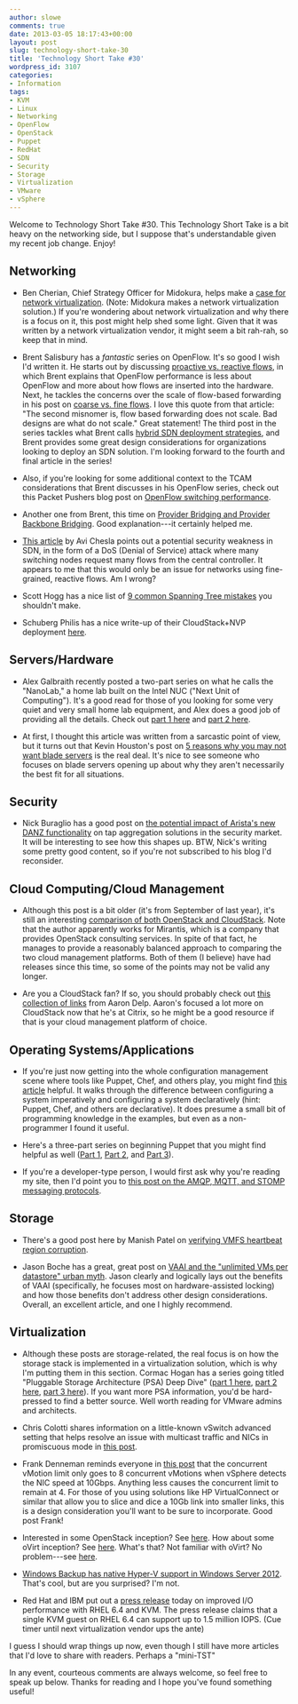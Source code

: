 ```yaml
---
author: slowe
comments: true
date: 2013-03-05 18:17:43+00:00
layout: post
slug: technology-short-take-30
title: 'Technology Short Take #30'
wordpress_id: 3107
categories:
- Information
tags:
- KVM
- Linux
- Networking
- OpenFlow
- OpenStack
- Puppet
- RedHat
- SDN
- Security
- Storage
- Virtualization
- VMware
- vSphere
---
```


Welcome to Technology Short Take #30. This Technology Short Take is a bit heavy on the networking side, but I suppose that's understandable given my recent job change. Enjoy!

## Networking

* Ben Cherian, Chief Strategy Officer for Midokura, helps make a [case for network virtualization](http://allthingsd.com/20130124/making-a-case-for-network-virtualization/). (Note: Midokura makes a network virtualization solution.) If you're wondering about network virtualization and why there is a focus on it, this post might help shed some light. Given that it was written by a network virtualization vendor, it might seem a bit rah-rah, so keep that in mind.

* Brent Salisbury has a _fantastic_ series on OpenFlow. It's so good I wish I'd written it. He starts out by discussing [proactive vs. reactive flows](http://networkstatic.net/openflow-proactive-vs-reactive-flows/), in which Brent explains that OpenFlow performance is less about OpenFlow and more about how flows are inserted into the hardware. Next, he tackles the concerns over the scale of flow-based forwarding in his post on [coarse vs. fine flows](http://networkstatic.net/openflow-coarse-vs-fine-flows/). I love this quote from that article: "The second misnomer is, flow based forwarding does not scale. Bad designs are what do not scale." Great statement! The third post in the series tackles what Brent calls [hybrid SDN deployment strategies](http://networkstatic.net/openflow-sdn-hybrid-deployment-strategies), and Brent provides some great design considerations for organizations looking to deploy an SDN solution. I'm looking forward to the fourth and final article in the series!

* Also, if you're looking for some additional context to the TCAM considerations that Brent discusses in his OpenFlow series, check out this Packet Pushers blog post on [OpenFlow switching performance](http://packetpushers.net/openflow-switching-performance-not-all-tcam-is-created-equal/).

* Another one from Brent, this time on [Provider Bridging and Provider Backbone Bridging](http://networkstatic.net/putting-together-provider-bridging-provider-backbone-bridging-s-tags-and-c-tags/). Good explanation---it certainly helped me.

* [This article](http://www.securityweek.com/software-defined-networking-new-network-weakness) by Avi Chesla points out a potential security weakness in SDN, in the form of a DoS (Denial of Service) attack where many switching nodes request many flows from the central controller. It appears to me that this would only be an issue for networks using fine-grained, reactive flows. Am I wrong?

* Scott Hogg has a nice list of [9 common Spanning Tree mistakes](http://www.networkworld.com/community/blog/9-common-spanning-tree-mistakes) you shouldn't make.

* Schuberg Philis has a nice write-up of their CloudStack+NVP deployment [here](http://www.cupfighter.net/index.php/2013/01/schuberg-philis-cloud-l2-l3-use-case/).

## Servers/Hardware

* Alex Galbraith recently posted a two-part series on what he calls the "NanoLab," a home lab built on the Intel NUC ("Next Unit of Computing"). It's a good read for those of you looking for some very quiet and very small home lab equipment, and Alex does a good job of providing all the details. Check out [part 1 here](http://www.tekhead.org/blog/2013/01/nanolab-running-vmware-vsphere-on-intel-nuc-part-1/) and [part 2 here](http://www.tekhead.org/blog/2013/01/nanolab-running-vmware-vsphere-on-intel-nuc-part-2-2/).

* At first, I thought this article was written from a sarcastic point of view, but it turns out that Kevin Houston's post on [5 reasons why you may not want blade servers](http://bladesmadesimple.com/2013/02/5-reasons-you-may-not-want-blade-servers/) is the real deal. It's nice to see someone who focuses on blade servers opening up about why they aren't necessarily the best fit for all situations.

## Security

* Nick Buraglio has a good post on [the potential impact of Arista's new DANZ functionality](http://www.forwardingplane.net/2013/02/watch-out-gigamon-and-others-arista-is-bringing-their-a-game/) on tap aggregation solutions in the security market. It will be interesting to see how this shapes up. BTW, Nick's writing some pretty good content, so if you're not subscribed to his blog I'd reconsider.

## Cloud Computing/Cloud Management

* Although this post is a bit older (it's from September of last year), it's still an interesting [comparison of both OpenStack and CloudStack](http://www.mirantis.com/blog/an-openstack-guy-takes-cloudstack-for-a-test-drive/). Note that the author apparently works for Mirantis, which is a company that provides OpenStack consulting services. In spite of that fact, he manages to provide a reasonably balanced approach to comparing the two cloud management platforms. Both of them (I believe) have had releases since this time, so some of the points may not be valid any longer.

* Are you a CloudStack fan? If so, you should probably check out [this collection of links](http://www.aarondelp.com/2012/12/links-to-everything-cloudstack.html) from Aaron Delp. Aaron's focused a lot more on CloudStack now that he's at Citrix, so he might be a good resource if that is your cloud management platform of choice.

## Operating Systems/Applications

* If you're just now getting into the whole configuration management scene where tools like Puppet, Chef, and others play, you might find [this article](http://spin.atomicobject.com/2012/09/13/from-imperative-to-declarative-system-configuration-with-puppet/) helpful. It walks through the difference between configuring a system imperatively and configuring a system declaratively (hint: Puppet, Chef, and others are declarative). It does presume a small bit of programming knowledge in the examples, but even as a non-programmer I found it useful.

* Here's a three-part series on beginning Puppet that you might find helpful as well ([Part 1](http://justfewtuts.blogspot.com/2012/05/puppet-beginners-concept-guide-part-1.html), [Part 2](http://justfewtuts.blogspot.com/2012/07/puppet-beginners-concept-guide-part-2.html), and [Part 3](http://justfewtuts.blogspot.com/2012/08/puppet-beginners-concept-guide-part-3.html)).

* If you're a developer-type person, I would first ask why you're reading my site, then I'd point you to [this post on the AMQP, MQTT, and STOMP messaging protocols](http://blogs.vmware.com/vfabric/2013/02/choosing-your-messaging-protocol-amqp-mqtt-or-stomp.html).

## Storage

* There's a good post here by Manish Patel on [verifying VMFS heartbeat region corruption](http://virtualpatel.blogspot.com/2013/01/how-to-verify-vmfs-heartbeat-region.html).

* Jason Boche has a great, great post on [VAAI and the "unlimited VMs per datastore" urban myth](http://www.boche.net/blog/index.php/2013/02/28/vaai-and-the-unlimited-vms-per-datastore-urban-myth/). Jason clearly and logically lays out the benefits of VAAI (specifically, he focuses most on hardware-assisted locking) and how those benefits don't address other design considerations. Overall, an excellent article, and one I highly recommend.

## Virtualization

* Although these posts are storage-related, the real focus is on how the storage stack is implemented in a virtualization solution, which is why I'm putting them in this section. Cormac Hogan has a series going titled "Pluggable Storage Architecture (PSA) Deep Dive" ([part 1 here](http://cormachogan.com/2013/02/04/pluggable-storage-architecture-psa-deep-dive-part-1/), [part 2 here](http://cormachogan.com/2013/02/05/pluggable-storage-architecture-psa-deep-dive-part-2/), [part 3 here](http://cormachogan.com/2013/02/07/pluggable-storage-architecture-psa-deep-dive-part-3/)). If you want more PSA information, you'd be hard-pressed to find a better source. Well worth reading for VMware admins and architects.

* Chris Colotti shares information on a little-known vSwitch advanced setting that helps resolve an issue with multicast traffic and NICs in promiscuous mode in [this post](http://www.chriscolotti.us/vmware/vsphere/interesting-vmware-vswitch-advanced-setting/).

* Frank Denneman reminds everyone in [this post](http://frankdenneman.nl/2012/12/18/designing-your-vmotion-network/) that the concurrent vMotion limit only goes to 8 concurrent vMotions when vSphere detects the NIC speed at 10Gbps. Anything less causes the concurrent limit to remain at 4. For those of you using solutions like HP VirtualConnect or similar that allow you to slice and dice a 10Gb link into smaller links, this is a design consideration you'll want to be sure to incorporate. Good post Frank!

* Interested in some OpenStack inception? See [here](http://openstack.prov12n.com/nesting-openstack-in-openstack/). How about some oVirt inception? See [here](http://blog.jebpages.com/archives/ovirt-on-ovirt-nested-kvm-fu/). What's that? Not familiar with oVirt? No problem---see [here](http://blog.jebpages.com/archives/up-and-running-with-ovirt-3-1-edition/).

* [Windows Backup has native Hyper-V support in Windows Server 2012](http://blogs.msdn.com/b/virtual_pc_guy/archive/2013/02/18/windows-backup-and-hyper-v-in-server-2012.aspx). That's cool, but are you surprised? I'm not.

* Red Hat and IBM put out a [press release](http://www.redhat.com/about/news/archive/2013/2/red-hat-and-ibm-achieve-leading-performance-benchmark-results) today on improved I/O performance with RHEL 6.4 and KVM. The press release claims that a single KVM guest on RHEL 6.4 can support up to 1.5 million IOPS. (Cue timer until next virtualization vendor ups the ante)

I guess I should wrap things up now, even though I still have more articles that I'd love to share with readers. Perhaps a "mini-TST"

In any event, courteous comments are always welcome, so feel free to speak up below. Thanks for reading and I hope you've found something useful!

